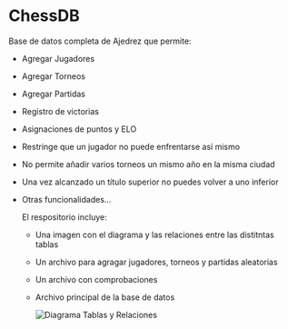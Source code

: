 # ChessDB

Base de datos completa de Ajedrez que permite:

* Agregar Jugadores
* Agregar Torneos
* Agregar Partidas
* Registro de victorias
* Asignaciones de puntos y ELO
* Restringe que un jugador no puede enfrentarse así mismo
* No permite añadir varios torneos un mismo año en la misma ciudad
* Una vez alcanzado un título superior no puedes volver a uno inferior
* Otras funcionalidades...

  El respositorio incluye:
  * Una imagen con el diagrama y las relaciones entre las distitntas tablas
  * Un archivo para agragar jugadores, torneos y partidas aleatorias
  * Un archivo con comprobaciones
  * Archivo principal de la base de datos

    ![Diagrama Tablas y Relaciones](chessDB_diagram_rubenvicente.jpg)
